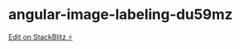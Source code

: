 # angular-image-labeling-du59mz

[Edit on StackBlitz ⚡️](https://stackblitz.com/edit/angular-image-labeling-du59mz)